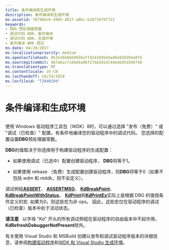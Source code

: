 ```yaml
---
title: 条件编译和生成环境
description: 条件编译和生成环境
ms.assetid: 7879b6c6-4985-4817-a8bc-b287397df721
keywords:
- DBG 预处理器常量
- 调试代码 WDK，条件编译
- 调试代码 WDK，生成环境
- 条件编译 WDK 调试
ms.date: 04/20/2017
ms.localizationpriority: medium
ms.openlocfilehash: 053e26b6b69656a7f4141045dda46e920d94e8f6
ms.sourcegitcommit: 4b7a6ac7c68e6ad6f27da5d1dc4deabd5d34b748
ms.translationtype: MT
ms.contentlocale: zh-CN
ms.lasthandoff: 10/24/2019
ms.locfileid: "72840294"
---
```

# <a name="conditional-compilation-and-the-build-environment"></a>条件编译和生成环境


## <span id="ddk_conditional_compilation_and_the_build_environment_tools"></span><span id="DDK_CONDITIONAL_COMPILATION_AND_THE_BUILD_ENVIRONMENT_TOOLS"></span>


使用 Windows 驱动程序工具包（WDK）8时，可以通过选择 "发布（免费）" 或 "调试（已检查）" 配置，有条件地编译您的驱动程序中的调试代码。 您选择的配置设置**DBG**预处理器常数。

**DBG**的值取决于你选择用于构建驱动程序的生成配置：

-   如果使用调试（已选中）配置创建驱动程序， **DBG**将等于1。

-   如果使用 release （免费）生成配置创建驱动程序，则**DBG**将等于0（如果不包括 wdm 和 ntddk，则不会定义）。

调试例程[**ASSERT**](https://docs.microsoft.com/previous-versions/windows/hardware/previsioning-framework/ff542107(v=vs.85))、 [**ASSERTMSG**](https://docs.microsoft.com/windows-hardware/drivers/ddi/wdm/nf-wdm-assertmsg)、 [**KdBreakPoint**](https://docs.microsoft.com/previous-versions/windows/hardware/previsioning-framework/ff548063(v=vs.85))、 [**KdBreakPointWithStatus**](https://docs.microsoft.com/windows-hardware/drivers/ddi/wdm/nf-wdm-kdbreakpointwithstatus)、 [**KdPrint**](https://docs.microsoft.com/windows-hardware/drivers/ddi/wdm/nf-wdm-kdprint)和[**KdPrintEx**](https://docs.microsoft.com/windows-hardware/drivers/ddi/wdm/nf-wdm-kdprintex)实际上是根据 DBG 的值按条件定义的宏. 如果为0，则这些宏为非 ops。 因此，这些宏仅在驱动程序的调试（已检查）版本中处于活动状态。

**请注意**   以字母 "Kd" 开头的所有调试例程在驱动程序的自由版本中不起作用， **KdRefreshDebuggerNotPresent**除外。

 

有关使用 Visual Studio 和 MSBuild 创建以发布和调试驱动程序版本的详细信息，请参阅[构建驱动程序](https://docs.microsoft.com/windows-hardware/drivers/develop/building-a-driver)和[WDK 和 Visual Studio 生成环境](wdk-and-visual-studio-build-environment.md)。

 

 





